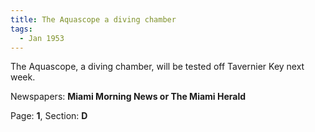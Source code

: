 ```yaml
---  
title: The Aquascope a diving chamber  
tags:  
  - Jan 1953  
---  
```

  
The Aquascope, a diving chamber, will be tested off Tavernier Key next week.  
  
Newspapers: **Miami Morning News or The Miami Herald**  
  
Page: **1**, Section: **D** 
